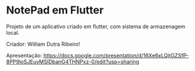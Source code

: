 # NotePad em Flutter

Projeto de um aplicativo criado em flutter, com sistema de armazenagem local.

Criador: William Dutra Ribeiro!

Apresentação: 
https://docs.google.com/presentation/d/16Xe6xLQjtGZSfP-8PP9loSJEuvMSlDbanG4THNPxz-0/edit?usp=sharing

